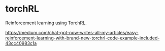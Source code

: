 # torchRL
Reinforcement learning using TorchRL.

https://medium.com/chat-gpt-now-writes-all-my-articles/easy-reinforcement-learning-with-brand-new-torchrl-code-example-included-43cc40983c1a

